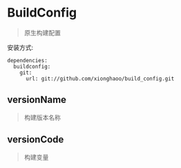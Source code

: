 # BuildConfig
> 原生构建配置

安装方式:
```
dependencies:
  buildconfig:
    git:
      url: git://github.com/xionghaoo/build_config.git
```

## versionName
> 构建版本名称

## versionCode
> 构建变量
